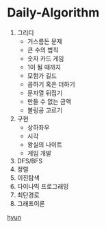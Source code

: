 # Daily-Algorithm

1. 그리디
   - 거스름돈 문제 
   - 큰 수의 법칙
   - 숫자 카드 게임
   - 1이 될 때까지
   - 모험가 길드
   - 곱하기 혹은 더하기
   - 문자열 뒤집기
   - 만들 수 없는 금액
   - 볼링공 고르기
2. 구현
   - 상하좌우
   - 시각
   - 왕실의 나이트
   - 게임 개발
3. DFS/BFS
4. 정렬
5. 이진탐색
6. 다이나믹 프로그래밍
7. 최단경로
8. 그래프이론


[hyun](https://github.com/Hyunnjung)
